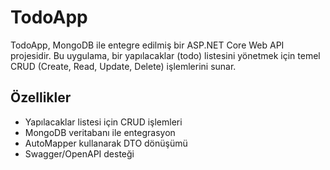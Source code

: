 # TodoApp

TodoApp, MongoDB ile entegre edilmiş bir ASP.NET Core Web API projesidir. Bu uygulama, bir yapılacaklar (todo) listesini yönetmek için temel CRUD (Create, Read, Update, Delete) işlemlerini sunar.


## Özellikler
- Yapılacaklar listesi için CRUD işlemleri
- MongoDB veritabanı ile entegrasyon
- AutoMapper kullanarak DTO dönüşümü
- Swagger/OpenAPI desteği
